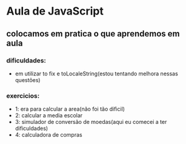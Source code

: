 # Aula de JavaScript

## colocamos em pratica o que aprendemos em aula

### dificuldades:

- em utilizar to fix e toLocaleString(estou tentando melhora nessas questões)

### exercicios:
- 1: era para calcular a area(não foi tão dificil)
- 2: calcular a media escolar
- 3: simulador de conversão de moedas(aqui eu comecei a ter dificuldades)
- 4: calculadora de compras